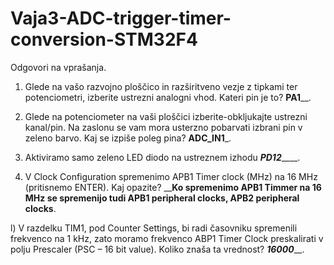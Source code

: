 # Vaja3-ADC-trigger-timer-conversion-STM32F4
Odgovori na vprašanja.

1) Glede na vašo razvojno ploščico in razširitveno vezje z tipkami ter potenciometri, izberite ustrezni analogni vhod. Kateri pin je to? ____PA1______.

2) Glede na potenciometer na vaši ploščici izberite-obkljukajte ustrezni kanal/pin. Na zaslonu se vam mora usterzno pobarvati izbrani pin v zeleno barvo. Kaj se izpiše poleg pina? ____ADC_IN1_____.

3) Aktiviramo samo zeleno LED diodo na ustreznem izhodu ___PD12_______.

4) V Clock Configuration spremenimo APB1 Timer clock (MHz) na 16 MHz (pritisnemo ENTER). Kaj opazite? ____________Ko spremenimo APB1 Timmer na 16 MHz se spremenijo tudi APB1 peripheral clocks, APB2 peripheral clocks__________.

l) V razdelku TIM1, pod Counter Settings, bi radi časovniku spremenili frekvenco na 1 kHz, zato moramo frekvenco ABP1 Timer Clock preskalirati v polju Prescaler (PSC – 16 bit value). Koliko znaša ta vrednost? _____16000_______.

![]()
